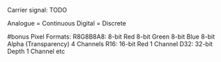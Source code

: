 Carrier signal:
	TODO

Analogue = Continuous
Digital = Discrete

#bonus 
Pixel Formats:
	R8G8B8A8:
		8-bit Red
		8-bit Green
		8-bit Blue
		8-bit Alpha (Transparency)
		4 Channels
	R16:
		16-bit Red
		1 Channel
	D32:
		32-bit Depth
		1 Channel
	etc